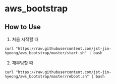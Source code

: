# aws_bootstrap
## How to Use

1. 처음 시작할 때

```
curl "https://raw.githubusercontent.com/jst-jin-hyeong/aws_bootstrap/master/start.sh" | bash 
```

2. 재부팅할 때

```
curl "https://raw.githubusercontent.com/jst-jin-hyeong/aws_bootstrap/master/reboot.sh" | bash 
```
